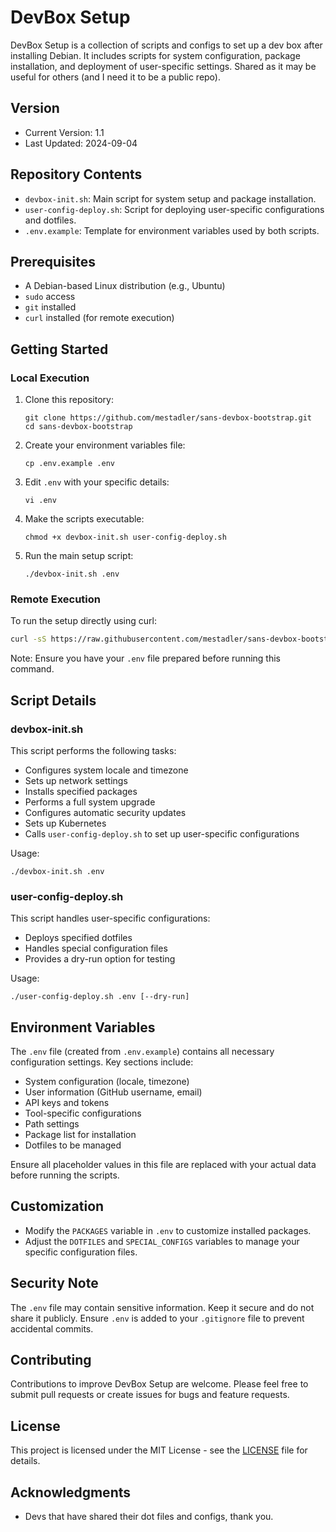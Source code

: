 # DevBox Setup

DevBox Setup is a collection of scripts and configs to set up a dev box after installing Debian. It includes scripts for system configuration, package installation, and deployment of user-specific settings. Shared as it may be useful for others (and I need it to be a public repo).

## Version

- Current Version: 1.1
- Last Updated: 2024-09-04

## Repository Contents

- `devbox-init.sh`: Main script for system setup and package installation.
- `user-config-deploy.sh`: Script for deploying user-specific configurations and dotfiles.
- `.env.example`: Template for environment variables used by both scripts.

## Prerequisites

- A Debian-based Linux distribution (e.g., Ubuntu)
- `sudo` access
- `git` installed
- `curl` installed (for remote execution)

## Getting Started

### Local Execution

1. Clone this repository:
   ```
   git clone https://github.com/mestadler/sans-devbox-bootstrap.git
   cd sans-devbox-bootstrap
   ```

2. Create your environment variables file:
   ```
   cp .env.example .env
   ```

3. Edit `.env` with your specific details:
   ```
   vi .env
   ```

4. Make the scripts executable:
   ```
   chmod +x devbox-init.sh user-config-deploy.sh
   ```

5. Run the main setup script:
   ```
   ./devbox-init.sh .env
   ```

### Remote Execution

To run the setup directly using curl:

```bash
curl -sS https://raw.githubusercontent.com/mestadler/sans-devbox-bootstrap/main/devbox-init.sh | bash -s -- .env
```

Note: Ensure you have your `.env` file prepared before running this command.

## Script Details

### devbox-init.sh

This script performs the following tasks:

- Configures system locale and timezone
- Sets up network settings
- Installs specified packages
- Performs a full system upgrade
- Configures automatic security updates
- Sets up Kubernetes
- Calls `user-config-deploy.sh` to set up user-specific configurations

Usage:
```
./devbox-init.sh .env
```

### user-config-deploy.sh

This script handles user-specific configurations:

- Deploys specified dotfiles
- Handles special configuration files
- Provides a dry-run option for testing

Usage:
```
./user-config-deploy.sh .env [--dry-run]
```

## Environment Variables

The `.env` file (created from `.env.example`) contains all necessary configuration settings. Key sections include:

- System configuration (locale, timezone)
- User information (GitHub username, email)
- API keys and tokens
- Tool-specific configurations
- Path settings
- Package list for installation
- Dotfiles to be managed

Ensure all placeholder values in this file are replaced with your actual data before running the scripts.

## Customization

- Modify the `PACKAGES` variable in `.env` to customize installed packages.
- Adjust the `DOTFILES` and `SPECIAL_CONFIGS` variables to manage your specific configuration files.

## Security Note

The `.env` file may contain sensitive information. Keep it secure and do not share it publicly. Ensure `.env` is added to your `.gitignore` file to prevent accidental commits.

## Contributing

Contributions to improve DevBox Setup are welcome. Please feel free to submit pull requests or create issues for bugs and feature requests.

## License

This project is licensed under the MIT License - see the [LICENSE](LICENSE) file for details.

## Acknowledgments

- Devs that have shared their dot files and configs, thank you.
